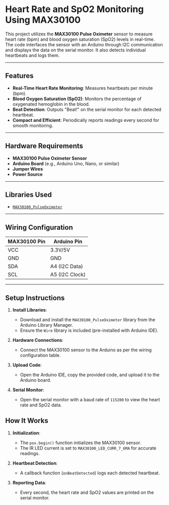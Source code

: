 # Heart Rate and SpO2 Monitoring Using MAX30100

This project utilizes the **MAX30100 Pulse Oximeter** sensor to measure heart rate (bpm) and blood oxygen saturation (SpO2) levels in real-time. The code interfaces the sensor with an Arduino through I2C communication and displays the data on the serial monitor. It also detects individual heartbeats and logs them.

---

## Features
- **Real-Time Heart Rate Monitoring**: Measures heartbeats per minute (bpm).
- **Blood Oxygen Saturation (SpO2)**: Monitors the percentage of oxygenated hemoglobin in the blood.
- **Beat Detection**: Outputs "Beat!" on the serial monitor for each detected heartbeat.
- **Compact and Efficient**: Periodically reports readings every second for smooth monitoring.

---

## Hardware Requirements
- **MAX30100 Pulse Oximeter Sensor**
- **Arduino Board** (e.g., Arduino Uno, Nano, or similar)
- **Jumper Wires**
- **Power Source**

---

## Libraries Used
- [`MAX30100_PulseOximeter`](https://github.com/oxullo/Arduino-MAX30100)

---

## Wiring Configuration
| MAX30100 Pin | Arduino Pin  |
|--------------|--------------|
| VCC          | 3.3V/5V      |
| GND          | GND          |
| SDA          | A4 (I2C Data)|
| SCL          | A5 (I2C Clock)|

---

## Setup Instructions
1. **Install Libraries**:
   - Download and install the `MAX30100_PulseOximeter` library from the Arduino Library Manager.
   - Ensure the `Wire` library is included (pre-installed with Arduino IDE).

2. **Hardware Connections**:
   - Connect the MAX30100 sensor to the Arduino as per the wiring configuration table.

3. **Upload Code**:
   - Open the Arduino IDE, copy the provided code, and upload it to the Arduino board.

4. **Serial Monitor**:
   - Open the serial monitor with a baud rate of `115200` to view the heart rate and SpO2 data.

## How It Works
1. **Initialization**:
   - The `pox.begin()` function initializes the MAX30100 sensor.
   - The IR LED current is set to `MAX30100_LED_CURR_7_6MA` for accurate readings.

2. **Heartbeat Detection**:
   - A callback function (`onBeatDetected`) logs each detected heartbeat.

3. **Reporting Data**:
   - Every second, the heart rate and SpO2 values are printed on the serial monitor.
